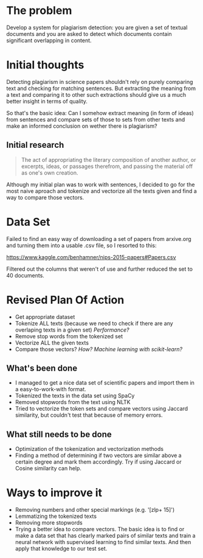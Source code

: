 # The problem
Develop a system for plagiarism detection: you are given a set of textual documents and you
are asked to detect which documents contain significant overlapping in content.
# Initial thoughts
Detecting plagiarism in science papers shouldn't rely on purely comparing text and checking for matching sentences. But extracting the meaning from a text and comparing it to other such extractions should give us a much better insight in terms of quality.

So that's the basic idea: Can I somehow extract meaning (in form of ideas) from sentences and compare sets of those to sets from other texts and make an informed conclusion on wether there is plagiarism?

## Initial research
> The act of appropriating the literary composition of another author, or excerpts, ideas, or passages therefrom, and passing the material off as one's own creation.

Although my initial plan was to work with sentences, I decided to go for the most naive aproach and tokenize and vectorize all the texts given and find a way to compare those vectors.

# Data Set

Failed to find an easy way of downloading a set of papers from arxive.org and turning them into a usable .csv file, so I resorted to this:

https://www.kaggle.com/benhamner/nips-2015-papers#Papers.csv

Filtered out the columns that weren't of use and further reduced the set to 40 documents.

# Revised Plan Of Action

* Get appropriate dataset 
* Tokenize ALL texts (because we need to check if there are any overlaping texts in a given set) _Performance?_
* Remove stop words from the tokenized set
* Vectorize ALL the given texts
* Compare those vectors? _How? Machine learning with scikit-learn?_
## What's been done
* I managed to get a nice data set of scientific papers and import them in a easy-to-work-with format.
* Tokenized the texts in the data set using SpaCy
* Removed stopwords from the text using NLTK
* Tried to vectorize the token sets and compare vectors using Jaccard similarity, but couldn't test that because of memory errors.
## What still needs to be done
* Optimization of the tokenization and vectorization methods
* Finding a method of determining if two vectors are similar above a certain degree and mark them accordingly. Try if using Jaccard or Cosine similarity can help.

# Ways to improve it
* Removing numbers and other special markings (e.g. '[zlp+ 15]')
* Lemmatizing the tokenized texts
* Removing more stopwords
* Trying a better idea to compare vectors. The basic idea is to find or make a data set that has clearly marked pairs of similar texts and train a neural network with supervised learning to find similar texts. And then apply that knowledge to our test set.